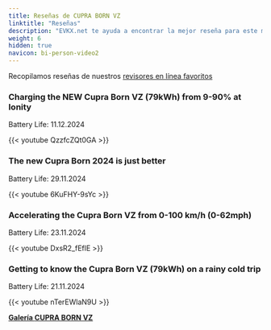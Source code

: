 ```yaml
---
title: Reseñas de CUPRA BORN VZ
linktitle: "Reseñas"
description: "EVKX.net te ayuda a encontrar la mejor reseña para este modelo."
weight: 6
hidden: true
navicon: bi-person-video2
---
```

Recopilamos reseñas de nuestros [revisores en línea favoritos](../../../../../guides/evreviewers/)

<div class="container text-center shadow p-2 pe-4 mb-5 bg-body-tertiary rounded border">
<h3>Charging the NEW Cupra Born VZ (79kWh) from 9-90% at Ionity</h3>
<p>Battery Life: 11.12.2024</p>

{{< youtube QzzfcZQt0GA >}}

</div>
<div class="container text-center shadow p-2 pe-4 mb-5 bg-body-tertiary rounded border">
<h3>The new Cupra Born 2024 is just better</h3>
<p>Battery Life: 29.11.2024</p>

{{< youtube 6KuFHY-9sYc >}}

</div>
<div class="container text-center shadow p-2 pe-4 mb-5 bg-body-tertiary rounded border">
<h3>Accelerating the Cupra Born VZ from 0-100 km/h (0-62mph)</h3>
<p>Battery Life: 23.11.2024</p>

{{< youtube DxsR2_fEflE >}}

</div>
<div class="container text-center shadow p-2 pe-4 mb-5 bg-body-tertiary rounded border">
<h3>Getting to know the Cupra Born VZ (79kWh) on a rainy cold trip</h3>
<p>Battery Life: 21.11.2024</p>

{{< youtube nTerEWlaN9U >}}

</div>
<div class="mt-3 mb-3">
<a href="../gallery/" class="text-decoration-none text-black">
<strong><i class="bi-arrow-left"></i>Galería  </strong>
</a>
<a href="../" class="text-decoration-none text-black float-end">
<strong>CUPRA BORN VZ <i class="bi-arrow-right"></i></strong>
</a>
</div>
